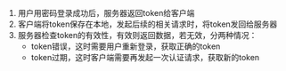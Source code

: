 1. 用户用密码登录成功后，服务器返回token给客户端
2. 客户端将token保存在本地，发起后续的相关请求时，将token发回给服务器
3. 服务器检查token的有效性，有效则返回数据，若无效，分两种情况： 
	- token错误，这时需要用户重新登录，获取正确的token
	- token过期，这时客户端需要再发起一次认证请求，获取新的token
<!--stackedit_data:
eyJoaXN0b3J5IjpbMTY5NzY1OTYyOF19
-->